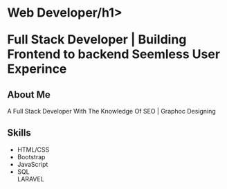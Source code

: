 <html>
<head>
  <link rel="stylesheet" href="https://maxcdn.bootstrapcdn.com/bootstrap/4.0.0/css/bootstrap.min.css">
</head>

<body>

<div class="container">

  <div class="jumbotron">
    <h1 class="display-4">Web Developer/h1>
    <p class="lead">Full Stack Developer | Building Frontend to backend Seemless User Experince</p>
  </div>

  <div class="row">
    <div class="col-md-8">
      <h2>About Me</h2>
      <p>A Full Stack Developer With The Knowledge Of SEO | Graphoc Designing </p>
      <h2>Skills</h2>
      <ul>
        <li>HTML/CSS</li> 
         <li>Bootstrap</li>
        <li>JavaScript</li>
        <li>SQL</li
        <li>LARAVEL</li>
      </ul>
    </div>
  </div>

</div>

</body>
</html>
